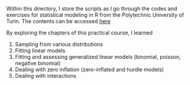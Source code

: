 Within this directory, I store the scripts as I go through the codes and exercises for statistical modeling in R from the Polytechnic University of Turin. The contents can be accessed [here](https://toyo97.github.io/statistical-models-r/)

By exploring the chapters of this practical course, I learned
1. Sampling from various distributions
2. Fitting linear models
3. Fitting and assessing generalized linear models (binomial, poisson, negative binomial)
4. Dealing with zero inflation (zero-inflated and hurdle models)
5. Dealing with interactions
